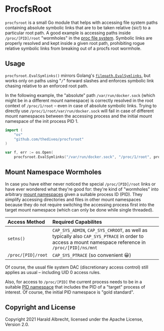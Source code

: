 # ProcfsRoot

`procfsroot` is a small Go module that helps with accessing file system paths
containing absolute symbolic links that are to be taken relative (sic!) to a
particular root path. A good example is accessing paths inside
`/proc/[PID]/root` "wormholes" in the [proc file
system](https://man7.org/linux/man-pages/man5/proc.5.html). Symbolic links are
properly resolved and kept inside a given root path, prohibiting rogue relative
symbolic links from breaking out of a procfs root wormhole.

## Usage

`procfsroot.EvalSymlinks()` mirrors Golang's
[`filepath.EvalSymlinks`](https://golang.org/pkg/path/filepath/#EvalSymlinks),
but works only on paths using "`/`" forward slashes and enforces symbolic link
chasing relative to an enforced root path.

In the following example, the "absolute" path `/var/run/docker.sock` (which
might be in a different mount namespace) is correctly resolved in the root
context of `/proc/1/root` – even in case of absolute symbolic links. Trying to
directly use `/proc/1/root/var/run/docker.sock` will fail in case of different
mount namespaces between the accessing process and the initial mount namespace
of the init process PID 1.

```go
import (
    "os"
    "github.com/thediveo/procfsroot"
)

var f, err := os.Open(
    procfsroot.EvalSymlinks("/var/run/docker.sock", "/proc/1/root", procfsroot.EvalFullPath))
```

## Mount Namespace Wormholes

In case you have either never noticed the special `/proc/[PID]/root` links or
have ever wondered what they're good for: they're kind of "wormholes" into
arbitrary [mount
namespaces](https://man7.org/linux/man-pages/man7/mount_namespaces.7.html) given
a suitable process ID (PID). They simplify accessing directories and files in
other mount namespaces because they do not require switching the accessing
process first into the target mount namespace (which can only be done while
single threaded).

| Access Method | Required Capabilites |
| :--- | :--- |
| `setns()` | `CAP_SYS_ADMIN`, `CAP_SYS_CHROOT`, as well as typically also `CAP_SYS_PTRACE` in order to access a mount namespace reference in `/proc/[PID]/ns/mnt`</li></ul> |
| `/proc/[PID]/root` | `CAP_SYS_PTRACE` (so convenient 😀) |

Of course, the usual file system DAC (discretionary access control) still
applies as usual – including UID 0 access rules.

Also, for access to `/proc/[PID]` the current process needs to be in a suitable
[PID namespace](https://man7.org/linux/man-pages/man7/pid_namespaces.7.html)
that includes the PID of a "target" process of interest. Of course, the initial
PID namespace is "gold standard".

## Copyright and License

Copyright 2021 Harald Albrecht, licensed under the Apache License, Version 2.0.
